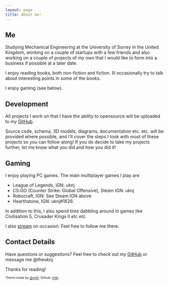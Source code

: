 ```yaml
---
layout: page
title: About me!
---
```





## Me

Studying Mechanical Engineering at the University of Surrey in the United Kingdom, working on a couple of startups with a few friends and also working on a couple of projects of my own that I would like to form into a business if possible at a later date.

I enjoy reading books, both non-fiction and fiction. Ill occasionally try to talk about interesting points in some of the books.

I enjoy gaming (see below).

## Development

All projects I work on that I have the ability to opensource will be uploaded to my [GitHub](https://github.com/uknj).

Source code, schema, 3D models, diagrams, documentation etc. etc. will be provided where possible, and I'll cover the steps I took with most of these projects so you can follow along! If you do decide to take my projects further, let me know what you did and how you did it!

## Gaming

I enjoy playing PC games. The main multiplayer games I play are

* League of Legends, IGN: uknj
* CS:GO (Counter Strike: Global Offensive), Steam IGN: uknj
* Robocraft, IGN: See Steam IGN above
* Hearthstone, IGN: uknj#1626.

In addition to this, I also spend time dabbling around in games like Civilisation 5, Crusader Kings II etc etc.

I also [stream](http://twitch.tv/uknj) on occasion. Feel free to follow me there.

## Contact Details

Have questions or suggestions? Feel free to check out my [GitHub](https://github.com/uknj) or message me @theuknj.

<p class="message">
  Thanks for reading!
</p>



<sub><sub>Theme made by [@mdo](https://twitter.com/mdo). Github: [mdo](https://github.com/mdo).</sub></sub>
